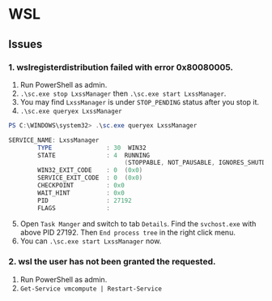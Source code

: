 # WSL


## Issues

### 1. wslregisterdistribution failed with error 0x80080005.

1. Run PowerShell as admin.
2. `.\sc.exe stop LxssManager` then `.\sc.exe start LxssManager`.
3. You may find `LxssManager` is under `STOP_PENDING` status after you stop it.
4. `.\sc.exe queryex LxssManager`
```powershell
PS C:\WINDOWS\system32> .\sc.exe queryex LxssManager

SERVICE_NAME: LxssManager
        TYPE               : 30  WIN32
        STATE              : 4  RUNNING
                                (STOPPABLE, NOT_PAUSABLE, IGNORES_SHUTDOWN)
        WIN32_EXIT_CODE    : 0  (0x0)
        SERVICE_EXIT_CODE  : 0  (0x0)
        CHECKPOINT         : 0x0
        WAIT_HINT          : 0x0
        PID                : 27192
        FLAGS              :
```
5. Open `Task Manger` and switch to tab `Details`. Find the `svchost.exe` with above PID 27192. Then `End process tree` in the right click menu.
6. You can `.\sc.exe start LxssManager` now.

### 2. wsl the user has not been granted the requested.
1. Run PowerShell as admin.
2. `Get-Service vmcompute | Restart-Service`
